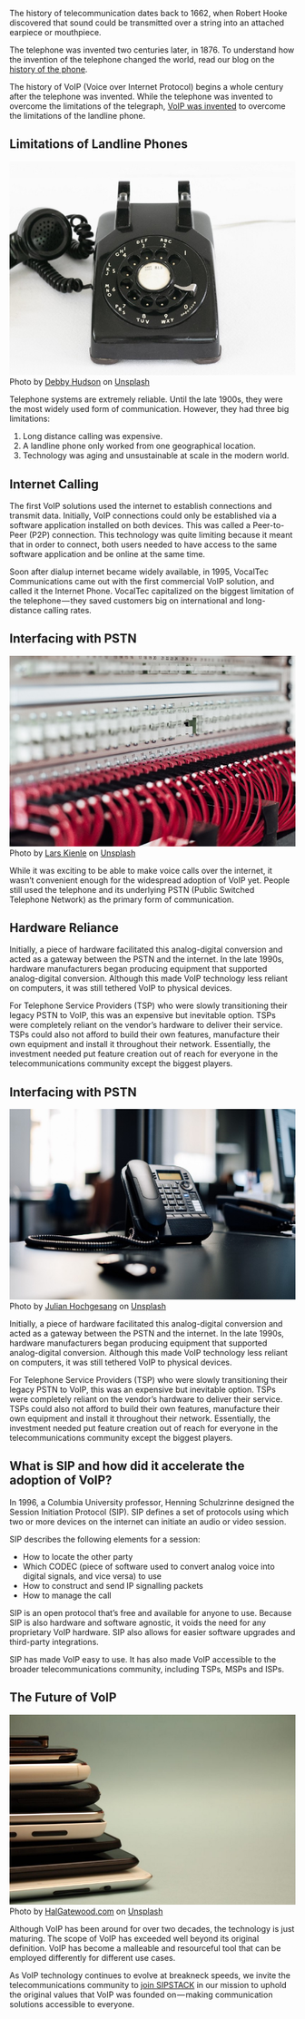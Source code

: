 The history of telecommunication dates back to 1662, when Robert Hooke discovered that sound could be transmitted over a string into an attached earpiece or mouthpiece.

The telephone was invented two centuries later, in 1876. To understand how the invention of the telephone changed the world, read our blog on the [history of the phone](http://sipstack.com/resources/blog/history-of-the-phone).

The history of VoIP (Voice over Internet Protocol) begins a whole century after the telephone was invented. While the telephone was invented to overcome the limitations of the telegraph, [VoIP was invented](http://sipstack.com/resources/blog/history-of-the-phone) to overcome the limitations of the landline phone.

## Limitations of Landline Phones
![phone](./phone.jpeg)
Photo by [Debby Hudson](https://unsplash.com/@hudsoncrafted?utm_source=unsplash&utm_medium=referral&utm_content=creditCopyText) on [Unsplash](https://unsplash.com/photos/tqdyMlJk7Wk?utm_source=unsplash&utm_medium=referral&utm_content=creditCopyText)

Telephone systems are extremely reliable. Until the late 1900s, they were the most widely used form of communication. However, they had three big limitations:

1. Long distance calling was expensive.
2. A landline phone only worked from one geographical location.
3. Technology was aging and unsustainable at scale in the modern world.

## Internet Calling
The first VoIP solutions used the internet to establish connections and transmit data. Initially, VoIP connections could only be established via a software application installed on both devices. This was called a Peer-to-Peer (P2P) connection. This technology was quite limiting because it meant that in order to connect, both users needed to have access to the same software application and be online at the same time.

Soon after dialup internet became widely available, in 1995, VocalTec Communications came out with the first commercial VoIP solution, and called it the Internet Phone. VocalTec capitalized on the biggest limitation of the telephone — they saved customers big on international and long-distance calling rates.

## Interfacing with PSTN
![wires](./wires.jpeg)
Photo by [Lars Kienle](https://unsplash.com/@larskienle?utm_source=unsplash&utm_medium=referral&utm_content=creditCopyText) on [Unsplash](https://unsplash.com/photos/tqdyMlJk7Wk?utm_source=unsplash&utm_medium=referral&utm_content=creditCopyText)

While it was exciting to be able to make voice calls over the internet, it wasn’t convenient enough for the widespread adoption of VoIP yet. People still used the telephone and its underlying PSTN (Public Switched Telephone Network) as the primary form of communication.

## Hardware Reliance
Initially, a piece of hardware facilitated this analog-digital conversion and acted as a gateway between the PSTN and the internet. In the late 1990s, hardware manufacturers began producing equipment that supported analog-digital conversion. Although this made VoIP technology less reliant on computers, it was still tethered VoIP to physical devices.

For Telephone Service Providers (TSP) who were slowly transitioning their legacy PSTN to VoIP, this was an expensive but inevitable option. TSPs were completely reliant on the vendor’s hardware to deliver their service. TSPs could also not afford to build their own features, manufacture their own equipment and install it throughout their network. Essentially, the investment needed put feature creation out of reach for everyone in the telecommunications community except the biggest players.
## Interfacing with PSTN
![phone2](./phone2.jpeg)
Photo by [Julian Hochgesang](https://unsplash.com/@julianhochgesang?utm_source=unsplash&utm_medium=referral&utm_content=creditCopyText) on [Unsplash](https://unsplash.com/photos/tqdyMlJk7Wk?utm_source=unsplash&utm_medium=referral&utm_content=creditCopyText)

Initially, a piece of hardware facilitated this analog-digital conversion and acted as a gateway between the PSTN and the internet. In the late 1990s, hardware manufacturers began producing equipment that supported analog-digital conversion. Although this made VoIP technology less reliant on computers, it was still tethered VoIP to physical devices.

For Telephone Service Providers (TSP) who were slowly transitioning their legacy PSTN to VoIP, this was an expensive but inevitable option. TSPs were completely reliant on the vendor’s hardware to deliver their service. TSPs could also not afford to build their own features, manufacture their own equipment and install it throughout their network. Essentially, the investment needed put feature creation out of reach for everyone in the telecommunications community except the biggest players.

## What is SIP and how did it accelerate the adoption of VoIP?
In 1996, a Columbia University professor, Henning Schulzrinne designed the Session Initiation Protocol (SIP). SIP defines a set of protocols using which two or more devices on the internet can initiate an audio or video session.

SIP describes the following elements for a session:

- How to locate the other party
- Which CODEC (piece of software used to convert analog voice into digital signals, and vice versa) to use
- How to construct and send IP signalling packets
- How to manage the call

SIP is an open protocol that’s free and available for anyone to use. Because SIP is also hardware and software agnostic, it voids the need for any proprietary VoIP hardware. SIP also allows for easier software upgrades and third-party integrations.

SIP has made VoIP easy to use. It has also made VoIP accessible to the broader telecommunications community, including TSPs, MSPs and ISPs.

## The Future of VoIP
![tablets](./tablets.jpeg)
Photo by [HalGatewood.com](https://unsplash.com/@halacious?utm_source=unsplash&utm_medium=referral&utm_content=creditCopyText) on [Unsplash](https://unsplash.com/photos/tqdyMlJk7Wk?utm_source=unsplash&utm_medium=referral&utm_content=creditCopyText)

Although VoIP has been around for over two decades, the technology is just maturing. The scope of VoIP has exceeded well beyond its original definition. VoIP has become a malleable and resourceful tool that can be employed differently for different use cases.

As VoIP technology continues to evolve at breakneck speeds, we invite the telecommunications community to [join SIPSTACK](https://www.sipstack.com/signup) in our mission to uphold the original values that VoIP was founded on — making communication solutions accessible to everyone.

